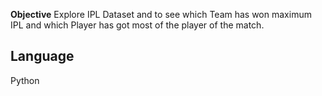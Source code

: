 <b>Objective</b> Explore IPL Dataset and to see which Team has won maximum IPL and which Player has got most of the player of the match.

<h2>Language</h2>
Python
